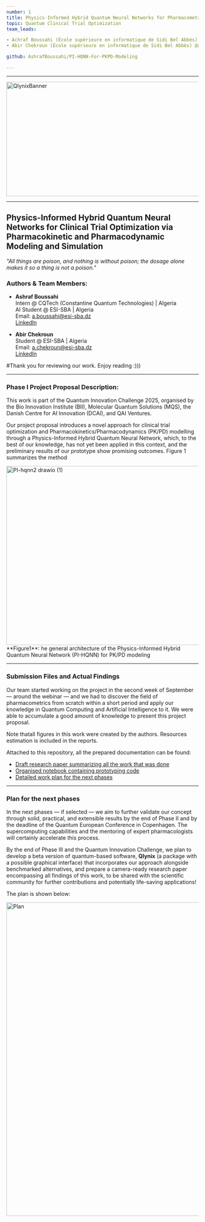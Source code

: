 ```yaml
---
number: 1 
title: Physics-Informed Hybrid Quantum Neural Networks for Pharmacometrics Modeling
topic: Quantum Clinical Trial Optimization
team_leads:

- Achraf Boussahi (École supérieure en informatique de Sidi Bel Abbès) @AshrafBoussahi
- Abir Chekroun (École supérieure en informatique de Sidi Bel Abbès) @abir-tech

github: AshrafBoussahi/PI-HQNN-For-PKPD-Modeling

---
```


---

<img width="1600" height="300" alt="QlynixBanner" src="https://github.com/user-attachments/assets/b1d5d8ed-3509-4aab-a8ee-8a08208ffa4a" />

---

## Physics-Informed Hybrid Quantum Neural Networks for Clinical Trial Optimization via Pharmacokinetic and Pharmacodynamic Modeling and Simulation

*"All things are poison, and nothing is without poison; the dosage alone makes it so a thing is not a poison."*



### Authors & Team Members:

- **Ashraf Boussahi**  
  Intern @ CQTech (Constantine Quantum Technologies) | Algeria  
  AI Student @ ESI-SBA | Algeria  
  Email: [a.boussahi@esi-sba.dz](mailto:a.boussahi@esi-sba.dz)  
  [LinkedIn](https://www.linkedin.com/in/ashraf-boussahi-53a4731ab/)

- **Abir Chekroun**  
  Student @ ESI-SBA | Algeria  
  Email: [a.chekroun@esi-sba.dz](mailto:a.chekroun@esi-sba.dz)  
  [LinkedIn](https://www.linkedin.com/in/abir-chekroun-a066b52a8/)
  
#Thank you for reviewing our work. Enjoy reading :)))

---

### Phase I Project Proposal Description:

This work is part of the Quantum Innovation Challenge 2025, organised by the Bio Innovation Institute (BII), Molecular Quantum Solutions (MQS), the Danish Centre for AI Innovation (DCAI), and QAI Ventures.

Our project proposal introduces a novel approach for clinical trial optimization and Pharmacokinetics/Pharmacodynamics (PK/PD) modelling through a Physics-Informed Hybrid Quantum Neural Network, which, to the best of our knowledge, has not yet been applied in this context, and the preliminary results of our prototype show promising outcomes. Figure 1 summarizes the method

<img width="791" height="470" alt="PI-hqnn2 drawio (1)" src="https://github.com/user-attachments/assets/d5dcd0c7-bdd1-43e8-b5c2-cab86ee8060a" />
**Figure1**: he general architecture of the Physics-Informed Hybrid Quantum Neural Network (PI-HQNN) for PK/PD modeling

---

### Submission Files and Actual Findings

Our team started working on the project in the second week of September — around the webinar — and we had to discover the field of pharmacometrics from scratch within a short period and apply our knowledge in Quantum Computing and Artificial Intelligence to it. We were able to accumulate a good amount of knowledge to present this project proposal.

Note thatall figures in this work were created by the authors. Resources estimation is included in the reports.

Attached to this repository, all the prepared documentation can be found:

- [Draft research paper summarizing all the work that was done](/projects/Qlynix/PI_HQNN_For_PKPD_Modeling.pdf)
- [Organised notebook containing prototyping code](/projects/Qlynix/Qlynix_Project_Plan.pdf)  
- [Detailed work plan for the next phases](/projects/Qlynix/Qlynix_Project_Plan.pdf)

---

### Plan for the next phases

In the next phases — if selected — we aim to further validate our concept through solid, practical, and extensible results by the end of Phase II and by the deadline of the Quantum European Conference in Copenhagen. The supercomputing capabilities and the mentoring of expert pharmacologists will certainly accelerate this process.

By the end of Phase III and the Quantum Innovation Challenge, we plan to develop a beta version of quantum-based software, **Qlynix** (a package with a possible graphical interface) that incorporates our approach alongside benchmarked alternatives, and prepare a camera-ready research paper encompassing all findings of this work, to be shared with the scientific community for further contributions and potentially life-saving applications!

The plan is shown below:

<img width="1111" height="823" alt="Plan" src="https://github.com/user-attachments/assets/5cb2cbb4-4adf-4873-907d-f5514a86f9e1" />












